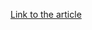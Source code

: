 [Link to the article](https://blog.eclecticiq.com/the-ransomware-evolution-landscape-part-1-the-rise-of-the-biggest-cyberthreat?hsLang=en)
